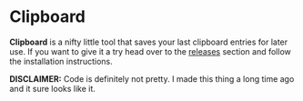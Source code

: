 # Clipboard
**Clipboard** is a nifty little tool that saves your last clipboard entries for later use.
If you want to give it a try head over to the [releases](https://github.com/PhilipTrauner/Clipboard/releases/tag/v1.0) section and follow the installation instructions.



**DISCLAIMER:** Code is definitely not pretty. I made this thing a long time ago and it sure looks like it.
